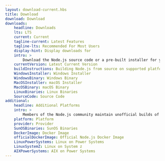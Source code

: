 ```yaml
---
layout: download-current.hbs
title: Download
download: Download
downloads:
    headline: Downloads
    lts: LTS
    current: Current
    tagline-current: Latest Features
    tagline-lts: Recommended For Most Users
    display-hint: Display downloads for
    intro: >
        Download the Node.js source code or a pre-built installer for your platform, and start developing today.
    currentVersion: Latest Current Version
    buildInstructions: Building Node.js from source on supported platforms
    WindowsInstaller: Windows Installer
    WindowsBinary: Windows Binary
    MacOSInstaller: macOS Installer
    MacOSBinary: macOS Binary
    LinuxBinaries: Linux Binaries
    SourceCode: Source Code
additional:
    headline: Additional Platforms
    intro: >
        Members of the Node.js community maintain unofficial builds of Node.js for additional platforms. Note that such builds are not supported by the Node.js core team and may not yet be at the same build level as current Node.js release.
    platform: Platform
    provider: Provider
    SunOSBinaries: SunOS Binaries
    DockerImage: Docker Image
    officialDockerImage: Official Node.js Docker Image
    LinuxPowerSystems: Linux on Power Systems
    LinuxSystemZ: Linux on System z
    AIXPowerSystems: AIX on Power Systems
---
```

